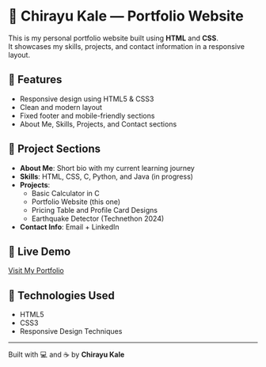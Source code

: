 # 💼 Chirayu Kale — Portfolio Website

This is my personal portfolio website built using **HTML** and **CSS**.  
It showcases my skills, projects, and contact information in a responsive layout.

## 🌟 Features
- Responsive design using HTML5 & CSS3
- Clean and modern layout
- Fixed footer and mobile-friendly sections
- About Me, Skills, Projects, and Contact sections

## 📁 Project Sections
- **About Me**: Short bio with my current learning journey
- **Skills**: HTML, CSS, C, Python, and Java (in progress)
- **Projects**:
  - Basic Calculator in C
  - Portfolio Website (this one)
  - Pricing Table and Profile Card Designs
  - Earthquake Detector (Technethon 2024)
- **Contact Info**: Email + LinkedIn

## 🚀 Live Demo
[Visit My Portfolio](https://chirayukale1.github.io/chirayu-portfolio/) 

## 🔧 Technologies Used
- HTML5
- CSS3
- Responsive Design Techniques

---

Built with 💻 and ☕ by **Chirayu Kale**
